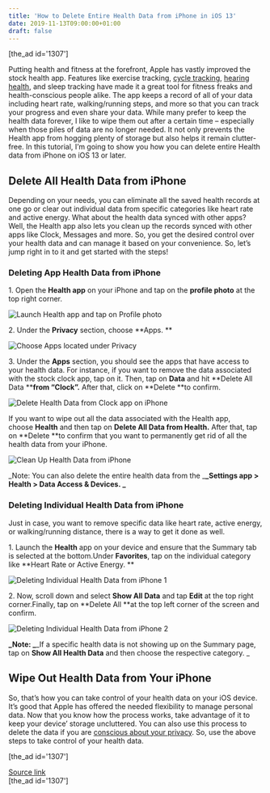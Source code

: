 ```yaml
---
title: 'How to Delete Entire Health Data from iPhone in iOS 13'
date: 2019-11-13T09:00:00+01:00
draft: false
---
```


\[the\_ad id='1307'\]  
  

  

Putting health and fitness at the forefront, Apple has vastly improved the stock health app. Features like exercise tracking, [cycle tracking](https://beebom.com/set-up-cycle-tracking-ios-13-watchos-6/), [hearing health](https://beebom.com/set-up-noise-app-measure-decibel-levels-apple-watch/), and sleep tracking have made it a great tool for fitness freaks and health-conscious people alike. The app keeps a record of all of your data including heart rate, walking/running steps, and more so that you can track your progress and even share your data. While many prefer to keep the health data forever, I like to wipe them out after a certain time – especially when those piles of data are no longer needed. It not only prevents the Health app from hogging plenty of storage but also helps it remain clutter-free. In this tutorial, I’m going to show you how you can delete entire Health data from iPhone on iOS 13 or later.   

Delete All Health Data from iPhone
----------------------------------

  

Depending on your needs, you can eliminate all the saved health records at one go or clear out individual data from specific categories like heart rate and active energy. What about the health data synced with other apps? Well, the Health app also lets you clean up the records synced with other apps like Clock, Messages and more. So, you get the desired control over your health data and can manage it based on your convenience. So, let’s jump right in to it and get started with the steps!  

### Deleting App Health Data from iPhone

  

1\. Open the **Health app** on your iPhone and tap on the **profile photo** at the top right corner.   

![Launch Health app and tap on Profile photo](https://beebom.com/wp-content/uploads/2019/11/Launch-Health-app-and-tap-on-Profile-photo.png)

2\. Under the **Privacy** section, choose **Apps. **  

![Choose Apps located under Privacy](https://beebom.com/wp-content/uploads/2019/11/Choose-Apps-located-under-Privacy.jpg)

3\. Under the **Apps** section, you should see the apps that have access to your health data. For instance, if you want to remove the data associated with the stock clock app, tap on it. Then, tap on **Data** and hit **Delete All Data ****from “Clock”.** After that, click on **Delete **to confirm.   

![Delete Health Data from Clock app on iPhone](https://beebom.com/wp-content/uploads/2019/11/Delete-Health-Data-from-Clock-app-on-iPhone.jpg)

If you want to wipe out all the data associated with the Health app, choose **Health** and then tap on **Delete All Data from Health.** After that, tap on **Delete **to confirm that you want to permanently get rid of all the health data from your iPhone.

  
  

  

![Clean Up Health Data from iPhone](https://beebom.com/wp-content/uploads/2019/11/Clean-Up-Health-Data-from-iPhone.jpg)

_Note: You can also delete the entire health data from the _**_Settings app > Health > Data Access & Devices. _**  

### Deleting Individual Health Data from iPhone

  

Just in case, you want to remove specific data like heart rate, active energy, or walking/running distance, there is a way to get it done as well.   

1\. Launch the **Health** app on your device and ensure that the Summary tab is selected at the bottom.Under **Favorites**, tap on the individual category like **Heart Rate or Active Energy. **  

![Deleting Individual Health Data from iPhone 1](https://beebom.com/wp-content/uploads/2019/11/Deleting-Individual-Health-Data-from-iPhone-1.jpg)

2\. Now, scroll down and select **Show All Data** and tap **Edit** at the top right corner.Finally, tap on **Delete All **at the top left corner of the screen and confirm.   

![Deleting Individual Health Data from iPhone 2](https://beebom.com/wp-content/uploads/2019/11/Deleting-Individual-Health-Data-from-iPhone-2.jpg)

**_Note: _**_If a specific health data is not showing up on the Summary page, tap on **Show All Health Data** and then choose the respective category. _  

Wipe Out Health Data from Your iPhone
-------------------------------------

  

So, that’s how you can take control of your health data on your iOS device. It’s good that Apple has offered the needed flexibility to manage personal data. Now that you know how the process works, take advantage of it to keep your device’ storage uncluttered. You can also use this process to delete the data if you are [conscious about your privacy](https://beebom.com/improve-security-privacy-tips-ios-13/). So, use the above steps to take control of your health data.   

  
  
\[the\_ad id='1307'\]  
  
[Source link](https://beebom.com/how-delete-entire-health-data-iphone/)  
\[the\_ad id='1307'\]